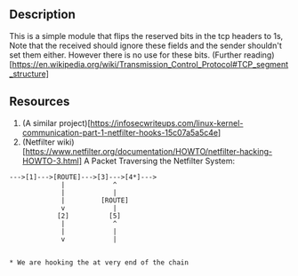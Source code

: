 ## Description

This is a simple module that flips the reserved bits in the tcp headers to 1s, Note that the received should ignore these fields and the sender shouldn't set them either. However there is no use for these bits. (Further reading)[https://en.wikipedia.org/wiki/Transmission_Control_Protocol#TCP_segment_structure]

## Resources

1. (A similar project)[https://infosecwriteups.com/linux-kernel-communication-part-1-netfilter-hooks-15c07a5a5c4e]
2. (Netfilter wiki)[https://www.netfilter.org/documentation/HOWTO/netfilter-hacking-HOWTO-3.html]
   A Packet Traversing the Netfilter System:

```
--->[1]--->[ROUTE]--->[3]--->[4*]--->
             |            ^
             |            |
             |         [ROUTE]
             v            |
            [2]          [5]
             |            ^
             |            |
             v            |


* We are hooking the at very end of the chain
```
